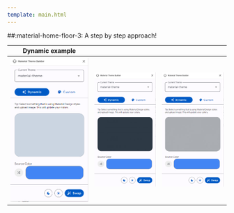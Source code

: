 ```yaml
---
template: main.html
---
```


##:material-home-floor-3: A step by step approach!


| Dynamic example |||
|---|---|---|
|![mtb-blue-1-png]|![mtb-blue-2-png]|![mtb-blue-3-png]|


<!--- References to pictures... --->

[mtb-blue-1-png]: ../assets/screenshots/material-theme-builder-blue.png
[mtb-blue-2-png]: ../assets/screenshots/material-theme-builder-blue2.png
[mtb-blue-3-png]: ../assets/screenshots/material-theme-builder-blue3.png
